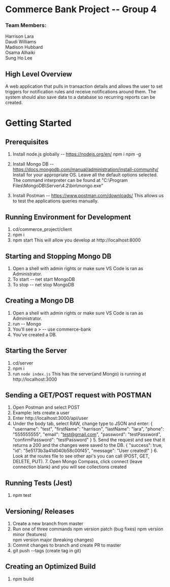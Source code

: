 # Commerce Bank Project -- Group 4     
### Team Members:   
Harrison Lara  
Daudi Williams  
Madison Hubbard  
Osama Alhaiki   
Sung Ho Lee  
  
## High Level Overview  
A web application that pulls in transaction details and allows the user to set triggers for notification rules and receive notifications around them.  The system should also save data to a database so recurring reports can be created.  

# Getting Started

## Prerequisites
  1. Install node.js globally -- https://nodejs.org/en/
       npm i npm -g

  2. Install Mongo DB -- https://docs.mongodb.com/manual/administration/install-community/  
      Install for your appropriate OS. Leave all the default options selected.
      The command interpreter can be found at "C:\Program Files\MongoDB\Server\4.2\bin\mongo.exe"

  3. Install Postman -- https://www.postman.com/downloads/
      This allows us to test the applications queries manually.

## Running Environment for Development
  1. cd/commerce_project/client
  2. npm i
  3. npm start
      This will allow you develop at http://localhost:8000  
      
## Starting and Stopping Mongo DB
  1. Open a shell with admin rights or make sure VS Code is ran as Administrator.
  2. To start -- net start MongoDB
  3. To stop -- net stop MongoDB

  ## Creating a Mongo DB
  1. Open a shell with admin rights or make sure VS Code is ran as Administrator.
  2. run -- Mongo
  3. You'll see a > -- use commerce-bank
  4. You've created a DB.

  ## Starting the Server
  1. cd/server
  2. npm i
  3. run `node index.js`
      This has the server(and Mongo) is running at http://localhost:3000

  ## Sending a GET/POST request with POSTMAN
  1. Open Postman and select POST
  2. Example: lets create a user
  3. Enter http://localhost:3000/api/user
  4. Under the body tab, select RAW, change type to JSON and enter: 
    {
      "username": "test",
      "firstName": "harrison",
      "lastName": "lara",
      "phone": "555555555",
      "email": "test@gmail.com",
      "password": "testPassword",
      "confirmPassword": "testPassword"
    }
    5. Send the request and see that it returns a 200 and the changes were saved to the DB.
      {
        "success": true,
        "id": "5e5173b3a41d040b58c00f45",
        "message": "User created!"
      }
    6. Look at the routes file to see other api's you can call (POST, GET, DELETE, PUT).
    7. Open Mongo Compass, click connect (leave connection blank) and you will see collections created

## Running Tests (Jest)
  1. npm test

## Versioning/ Releases
 1. Create a new branch from master
 2. Run one of three commands
    npm version patch (bug fixes)
    npm version minor (features)  
    npm version major (breaking changes)  
  3. Commit changes to branch and create PR to master
  4. git push --tags (create tag in git)    

## Creating an Optimized Build
  1. npm build